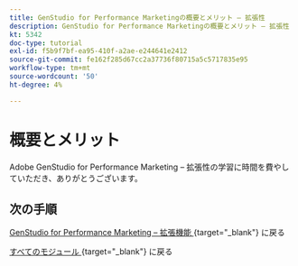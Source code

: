 ```yaml
---
title: GenStudio for Performance Marketingの概要とメリット – 拡張性
description: GenStudio for Performance Marketingの概要とメリット – 拡張性
kt: 5342
doc-type: tutorial
exl-id: f5b9f7bf-ea95-410f-a2ae-e244641e2412
source-git-commit: fe162f285d67cc2a37736f80715a5c5717835e95
workflow-type: tm+mt
source-wordcount: '50'
ht-degree: 4%

---
```


# 概要とメリット

Adobe GenStudio for Performance Marketing – 拡張性の学習に時間を費やしていただき、ありがとうございます。


## 次の手順

[GenStudio for Performance Marketing – 拡張機能 ](./genstudioext.md){target="_blank"} に戻る

[ すべてのモジュール ](./../../../overview.md){target="_blank"} に戻る
